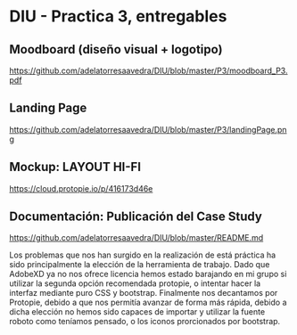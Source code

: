 # DIU - Practica 3, entregables

## Moodboard (diseño visual + logotipo)   
https://github.com/adelatorresaavedra/DIU/blob/master/P3/moodboard_P3.pdf

## Landing Page
https://github.com/adelatorresaavedra/DIU/blob/master/P3/landingPage.png

## Mockup: LAYOUT HI-FI
https://cloud.protopie.io/p/416173d46e

## Documentación: Publicación del Case Study
https://github.com/adelatorresaavedra/DIU/blob/master/README.md

Los problemas que nos han surgido en la realización de está práctica ha sido principalmente la elección de la herramienta de trabajo. Dado que AdobeXD
ya no nos ofrece licencia hemos estado barajando en mi grupo si utilizar la segunda opción recomendada protopie, o intentar hacer la interfaz mediante puro
CSS y bootstrap. Finalmente nos decantamos por Protopie, debido a que nos permitía avanzar de forma más rápida, debido a dicha elección no hemos sido capaces
de importar y utilizar la fuente roboto como teníamos pensado, o los iconos prorcionados por bootstrap.
 
